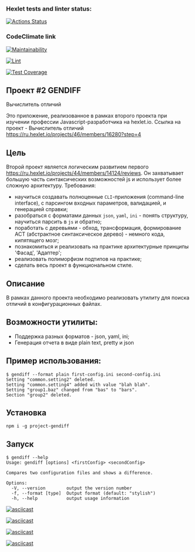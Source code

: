 ### Hexlet tests and linter status:

[![Actions Status](https://github.com/drkalach/frontend-project-lvl2/workflows/hexlet-check/badge.svg)](https://github.com/drkalach/frontend-project-lvl2/actions)

### CodeClimate link

[![Maintainability](https://api.codeclimate.com/v1/badges/e315372da7dc001266f7/maintainability)](https://codeclimate.com/github/drkalach/frontend-project-lvl2/maintainability)

[![Lint](https://github.com/drkalach/frontend-project-lvl2/actions/workflows/main.yml/badge.svg)](https://github.com/drkalach/frontend-project-lvl2/actions/workflows/main.yml)

[![Test Coverage](https://api.codeclimate.com/v1/badges/e315372da7dc001266f7/test_coverage)](https://codeclimate.com/github/drkalach/frontend-project-lvl2/test_coverage)

## Проект #2 GENDIFF

Вычислитель отличий

Это приложение, реализованное в рамках второго проекта при изучении профессии Javascript-разработчика на hexlet.io. Ссылка на проект - Вычислитель отличий https://ru.hexlet.io/projects/46/members/16280?step=4

## Цель

Второй проект является логическим развитием первого https://ru.hexlet.io/projects/44/members/14124/reviews. Он захватывает большую часть синтаксических возможностей js и использует более сложную архитектуру. Требования:

-   научиться создавать полноценные `CLI`-приложения (command-line interface), с парсингом входных параметров, валидацией, и генерацией справки;
-   разобраться с форматами данных `json`, `yaml`, `ini` - понять структуру, научиться парсить в `js` и обратно;
-   поработать с деревьями - обход, трансформация, формирование АСТ (абстрактное синтаксическое дерево) - немного кода, кипятящего мозг;
-   познакомиться и реализовать на практике архитектурные принципы 'Фасад', 'Адаптер';
-   реализовать полиморфизм подтипов на практике;
-   сделать весь проект в функциональном стиле.

## Описание

В рамках данного проекта необходимо реализовать утилиту для поиска отличий в конфигурационных файлах.

## Возможности утилиты:

-   Поддержка разных форматов - json, yaml, ini;
-   Генерация отчета в виде plain text, pretty и json

## Пример использования:

```
$ gendiff --format plain first-config.ini second-config.ini
Setting "common.setting2" deleted.
Setting "common.setting4" added with value "blah blah".
Setting "group1.baz" changed from "bas" to "bars".
Section "group2" deleted.
```

## Установка

`npm i -g project-gendiff`

## Запуск

```
$ gendiff --help
Usage: gendiff [options] <firstConfig> <secondConfig>

Compares two configuration files and shows a difference.

Options:
  -V, --version        output the version number
  -f, --format [type]  Output format (default: "stylish")
  -h, --help           output usage information
```

[![asciicast](https://asciinema.org/a/427913.svg)](https://asciinema.org/a/427913)


[![asciicast](https://asciinema.org/a/428982.svg)](https://asciinema.org/a/428982)


[![asciicast](https://asciinema.org/a/428983.svg)](https://asciinema.org/a/428983)


[![asciicast](https://asciinema.org/a/429440.svg)](https://asciinema.org/a/429440)
